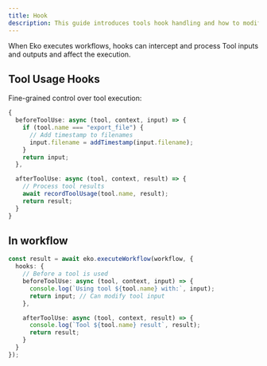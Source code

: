 ```yaml
---
title: Hook
description: This guide introduces tools hook handling and how to modify input and output parameters.
---
```


When Eko executes workflows, hooks can intercept and process Tool inputs and outputs and affect the execution.

## Tool Usage Hooks
Fine-grained control over tool execution:

```typescript
{
  beforeToolUse: async (tool, context, input) => {
    if (tool.name === "export_file") {
      // Add timestamp to filenames
      input.filename = addTimestamp(input.filename);
    }
    return input;
  },

  afterToolUse: async (tool, context, result) => {
    // Process tool results
    await recordToolUsage(tool.name, result);
    return result;
  }
}
```

## In workflow

```typescript
const result = await eko.executeWorkflow(workflow, {
  hooks: {
    // Before a tool is used
    beforeToolUse: async (tool, context, input) => {
      console.log(`Using tool ${tool.name} with:`, input);
      return input; // Can modify tool input
    },

    afterToolUse: async (tool, context, result) => {
      console.log(`Tool ${tool.name} result`, result);
      return result;
    }
  }
});
```

